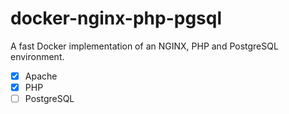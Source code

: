 # docker-nginx-php-pgsql
A fast Docker implementation of an NGINX, PHP and PostgreSQL environment.

- [x] Apache
- [x] PHP
- [ ] PostgreSQL
